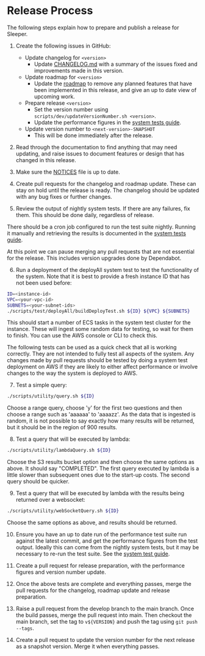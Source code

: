 Release Process
===============

The following steps explain how to prepare and publish a release for Sleeper.

1. Create the following issues in GitHub:
   - Update changelog for `<version>`
     - Update [CHANGELOG.md](../../CHANGELOG.md) with a summary of the issues fixed and improvements made in this version.
   - Update roadmap for `<version>`
     - Update the [roadmap](roadmap.md) to remove any planned features that have been implemented in this release, and
       give an up to date view of upcoming work.
   - Prepare release `<version>`
     - Set the version number using `scripts/dev/updateVersionNumber.sh <version>`.
     - Update the performance figures in the [system tests guide](system-tests.md#performance-benchmarks).
   - Update version number to `<next-version>-SNAPSHOT`
     - This will be done immediately after the release.

2. Read through the documentation to find anything that may need updating, and raise issues to document features or
   design that has changed in this release.

3. Make sure the [NOTICES](../../NOTICES) file is up to date.

4. Create pull requests for the changelog and roadmap update. These can stay on hold until the release is ready. The
   changelog should be updated with any bug fixes or further changes.

5. Review the output of nightly system tests. If there are any failures, fix them. This should be done daily, regardless
   of release.

There should be a cron job configured to run the test suite nightly. Running it manually and retrieving the results is
documented in the [system tests guide](system-tests.md#nightly-test-scripts).

At this point we can pause merging any pull requests that are not essential for the release. This includes version
upgrades done by Dependabot.

6. Run a deployment of the deployAll system test to test the functionality of the system. Note that it is best to
   provide a fresh instance ID that has not been used before:

```bash
ID=<instance-id>
VPC=<your-vpc-id>
SUBNETS=<your-subnet-ids>
./scripts/test/deployAll/buildDeployTest.sh ${ID} ${VPC} ${SUBNETS}
```

This should start a number of ECS tasks in the system test cluster for the instance. These will ingest some random data
for testing, so wait for them to finish. You can use the AWS console or CLI to check this.

The following tests can be used as a quick check that all is working correctly. They are not intended to fully test
all aspects of the system. Any changes made by pull requests should be tested by doing a system test deployment on AWS
if they are likely to either affect performance or involve changes to the way the system is deployed to AWS.

7. Test a simple query:

```bash
./scripts/utility/query.sh ${ID}
```

Choose a range query, choose 'y' for the first two questions and then choose a range such as 'aaaaaa' to 'aaaazz'.
As the data that is ingested is random, it is not possible to say exactly how many results will be returned, but it
should be in the region of 900 results.

8. Test a query that will be executed by lambda:

```bash
./scripts/utility/lambdaQuery.sh ${ID}
```

Choose the S3 results bucket option and then choose the same options as above. It should say "COMPLETED".
The first query executed by lambda is a little slower than subsequent ones due to the start-up costs. The second query
should be quicker.

9. Test a query that will be executed by lambda with the results being returned over a websocket:

```bash
./scripts/utility/webSocketQuery.sh ${ID}
```

Choose the same options as above, and results should be returned.

10. Ensure you have an up to date run of the performance test suite run against the latest commit, and get the
    performance figures from the test output. Ideally this can come from the nightly system tests, but it may be
    necessary to re-run the test suite. See the [system test guide](system-tests.md#performance-tests).

11. Create a pull request for release preparation, with the performance figures and version number update.

12. Once the above tests are complete and everything passes, merge the pull requests for the changelog, roadmap update
    and release preparation.

13. Raise a pull request from the develop branch to the main branch. Once the build passes, merge the pull request into
    main. Then checkout the main branch, set the tag to `v${VERSION}` and push the tag using `git push --tags`.

14. Create a pull request to update the version number for the next release as a snapshot version. Merge it when
    everything passes.
